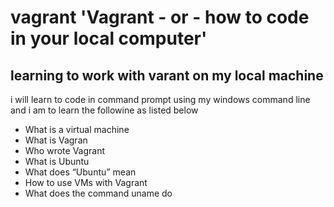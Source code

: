 # vagrant 'Vagrant - or - how to code in your local computer'

## learning to work with varant on my local machine
i will learn to code in command prompt using my windows command line and i am to learn the followine as listed below

* What is a virtual machine
*  What is Vagran
*  Who wrote Vagrant
*  What is Ubuntu
*  What does “Ubuntu” mean
*  How to use VMs with Vagrant
*  What does the command uname do
